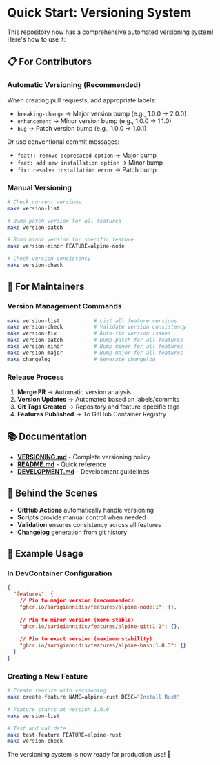 # Quick Start: Versioning System

This repository now has a comprehensive automated versioning system! Here's how to use it:

## 📋 For Contributors

### Automatic Versioning (Recommended)

When creating pull requests, add appropriate labels:
- `breaking-change` → Major version bump (e.g., 1.0.0 → 2.0.0)
- `enhancement` → Minor version bump (e.g., 1.0.0 → 1.1.0)
- `bug` → Patch version bump (e.g., 1.0.0 → 1.0.1)

Or use conventional commit messages:
- `feat!: remove deprecated option` → Major bump
- `feat: add new installation option` → Minor bump
- `fix: resolve installation error` → Patch bump

### Manual Versioning

```bash
# Check current versions
make version-list

# Bump patch version for all features
make version-patch

# Bump minor version for specific feature
make version-minor FEATURE=alpine-node

# Check version consistency
make version-check
```

## 🎯 For Maintainers

### Version Management Commands

```bash
make version-list           # List all feature versions
make version-check          # Validate version consistency
make version-fix            # Auto-fix version issues
make version-patch          # Bump patch for all features
make version-minor          # Bump minor for all features
make version-major          # Bump major for all features
make changelog              # Generate changelog
```

### Release Process

1. **Merge PR** → Automatic version analysis
2. **Version Updates** → Automated based on labels/commits
3. **Git Tags Created** → Repository and feature-specific tags
4. **Features Published** → To GitHub Container Registry

## 📚 Documentation

- **[VERSIONING.md](VERSIONING.md)** - Complete versioning policy
- **[README.md](README.md#version-management)** - Quick reference
- **[DEVELOPMENT.md](DEVELOPMENT.md)** - Development guidelines

## 🔧 Behind the Scenes

- **GitHub Actions** automatically handle versioning
- **Scripts** provide manual control when needed
- **Validation** ensures consistency across all features
- **Changelog** generation from git history

## 🚀 Example Usage

### In DevContainer Configuration

```json
{
  "features": {
    // Pin to major version (recommended)
    "ghcr.io/sarigiannidis/features/alpine-node:1": {},
    
    // Pin to minor version (more stable)
    "ghcr.io/sarigiannidis/features/alpine-git:1.2": {},
    
    // Pin to exact version (maximum stability)
    "ghcr.io/sarigiannidis/features/alpine-bash:1.0.3": {}
  }
}
```

### Creating a New Feature

```bash
# Create feature with versioning
make create-feature NAME=alpine-rust DESC="Install Rust"

# Feature starts at version 1.0.0
make version-list

# Test and validate
make test-feature FEATURE=alpine-rust
make version-check
```

The versioning system is now ready for production use! 🎉